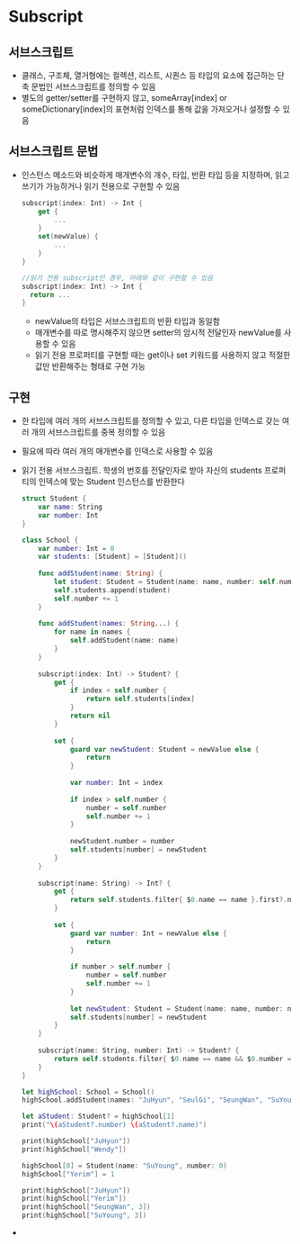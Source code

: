 # Subscript

## 서브스크립트

- 클래스, 구조체, 열거형에는 컬렉션, 리스트, 시퀀스 등 타입의 요소에 접근하는 단축 문법인 서브스크립트를 정의할 수 있음
- 별도의 getter/setter를 구현하지 않고, someArray[index] or someDictionary[index]의 표현처럼 인덱스를 통해 값을 가져오거나 설정할 수 있음

## 서브스크립트 문법

- 인스턴스 메소드와 비슷하게 매개변수의 개수, 타입, 반환 타입 등을 지정하며, 읽고 쓰기가 가능하거나 읽기 전용으로 구현할 수 있음

  ```swift
  subscript(index: Int) -> Int {
      get {
          ...
      }
      set(newValue) {
          ...
      }
  }
  ```

  ```swift
  //읽기 전용 subscript인 경우, 아래와 같이 구현할 수 있음
  subscript(index: Int) -> Int {
  	return ...
  }
  ```

  - newValue의 타입은 서브스크립트의 반환 타입과 동일함
  - 매개변수를 따로 명시해주지 않으면 setter의 암시적 전달인자 newValue를 사용할 수 있음
  - 읽기 전용 프로퍼티를 구현할 때는 get이나 set 키워드를 사용하지 않고 적절한 값만 반환해주는 형태로 구현 가능

## 구현

- 한 타입에 여러 개의 서브스크립트를 정의할 수 있고, 다른 타입을 인덱스로 갖는 여러 개의 서브스크립트를 중복 정의할 수 있음

- 필요에 따라 여러 개의 매개변수를 인덱스로 사용할 수 있음

- 읽기 전용 서브스크립트. 학생의 번호를 전달인자로 받아 자신의 students 프로퍼티의 인덱스에 맞는 Student 인스턴스를 반환한다

  ```swift
  struct Student {
      var name: String
      var number: Int
  }
  
  class School {
      var number: Int = 0
      var students: [Student] = [Student]()
      
      func addStudent(name: String) {
          let student: Student = Student(name: name, number: self.number)
          self.students.append(student)
          self.number += 1
      }
      
      func addStudent(names: String...) {
          for name in names {
              self.addStudent(name: name)
          }
      }
      
      subscript(index: Int) -> Student? {
          get {
              if index < self.number {
                  return self.students[index]
              }
              return nil
          }
          
          set {
              guard var newStudent: Student = newValue else {
                  return
              }
              
              var number: Int = index
              
              if index > self.number {
                  number = self.number
                  self.number += 1
              }
              
              newStudent.number = number
              self.students[number] = newStudent
          }
      }
      
      subscript(name: String) -> Int? {
          get {
              return self.students.filter{ $0.name == name }.first?.number
          }
          
          set {
              guard var number: Int = newValue else {
                  return
              }
              
              if number > self.number {
                  number = self.number
                  self.number += 1
              }
              
              let newStudent: Student = Student(name: name, number: number)
              self.students[number] = newStudent
          }
      }
      
      subscript(name: String, number: Int) -> Student? {
          return self.students.filter{ $0.name == name && $0.number == number }.first
      }
  }
  ```

  ```swift
  let highSchool: School = School()
  highSchool.addStudent(names: "JuHyun", "SeulGi", "SeungWan", "SuYoung", "Yerim")
  
  let aStudent: Student? = highSchool[1]
  print("\(aStudent?.number) \(aStudent?.name)")
  
  print(highSchool["JuHyun"])
  print(highSchool["Wendy"])
  
  highSchool[0] = Student(name: "SuYoung", number: 0)
  highSchool["Yerim"] = 1
  
  print(highSchool["JuHyun"])
  print(highSchool["Yerim"])
  print(highSchool["SeungWan", 3])
  print(highSchool["SuYoung", 3])
  ```

- 
